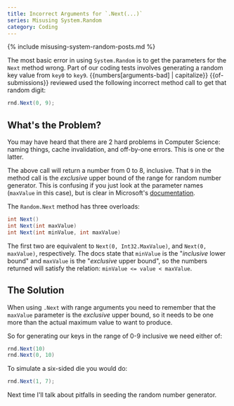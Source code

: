 ```yaml
---
title: Incorrect Arguments for `.Next(...)`
series: Misusing System.Random
category: Coding
---
```

{% include misusing-system-random-posts.md %}

The most basic error in using `System.Random` is to get the parameters for the
`Next` method wrong. Part of our coding tests involves generating a random key
value from `key0` to `key9`. {{numbers[arguments-bad] | capitalize}}
{{of-submissions}} reviewed used the following incorrect method call to get
that random digit:

```csharp
rnd.Next(0, 9);
```

## What's the Problem?

You may have heard that there are 2 hard problems in Computer Science: naming
things, cache invalidation, and off-by-one errors. This is one or the latter.

The above call will return a number from 0 to 8, inclusive. That `9` in the
method call is the *exclusive* upper bound of the range for random number
generator. This is confusing if you just look at the parameter names (`maxValue`
in this case), but is clear in Microsoft's
[documentation](https://docs.microsoft.com/en-us/dotnet/api/system.random.next?view=netcore-2.2).

The `Random.Next` method has three overloads:

```csharp
int Next()
int Next(int maxValue)
int Next(int minValue, int maxValue)
```

The first two are equivalent to `Next(0, Int32.MaxValue)`, and `Next(0,
maxValue)`, respectively. The docs state that `minValue` is the "*inclusive* lower
bound" and `maxValue` is the "*exclusive* upper bound", so the numbers returned
will satisfy the relation: `minValue <= value < maxValue`.

## The Solution

When using `.Next` with range arguments you need to remember that the `maxValue`
parameter is the *exclusive* upper bound, so it needs to be one more than the
actual maximum value to want to produce.

So for generating our keys in the range of 0-9 inclusive we need either of:

```csharp
rnd.Next(10)
rnd.Next(0, 10)
```

To simulate a six-sided die you would do:

```csharp
rnd.Next(1, 7);
```

Next time I'll talk about pitfalls in seeding the random number generator.
